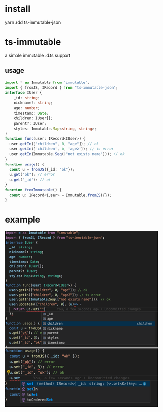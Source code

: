 # install
yarn add ts-immutable-json
# ts-immutable
a simple immutable .d.ts support
## usage
```ts
import * as Immutable from "immutable";
import { fromJS, IRecord } from "ts-immutable-json";
interface IUser {
    _id: string;
    nickname?: string;
    age: number;
    timestamp: Date;
    children: IUser[];
    parent?: IUser;
    styles: Immutable.Map<string, string>;
}
function func(user: IRecord<IUser>) {
  user.getIn(["children", 0, "age"]); // ok
  user.getIn(["children", 0, "age2"]); // ts error
  user.getIn(Immutable.Seq(["not exists name"])); // ok
}
function usage() {
  const u = fromJS({_id: "ok"});
  u.get("ok"); // error
  u.get("_id"); // ok
}
function fromImmutable() {
  const u: IRecord<IUser> = Immutable.fromJS({});
}
```
# example
![pic0](https://github.com/oyb81076/ts-immutable-json/blob/master/example/pic0.png)
![pic0](https://github.com/oyb81076/ts-immutable-json/blob/master/example/pic1.png)

